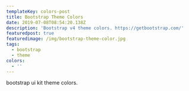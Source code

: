 ```yaml
---
templateKey: colors-post
title: Bootstrap Theme Colors
date: 2019-07-08T08:54:20.138Z
description: 'Bootstrap v4 theme colors. https://getbootstrap.com/'
featuredpost: true
featuredimage: /img/bootstrap-theme-color.jpg
tags:
  - bootstrap
  - theme
colors:
  - ''
---
```

bootstrap ui kit theme colors.
